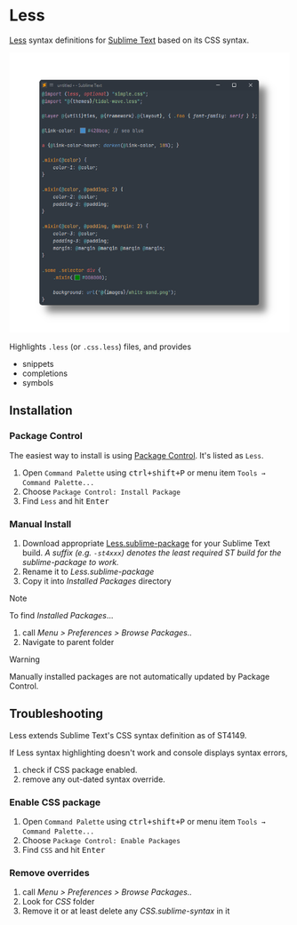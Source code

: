 # Less

[Less](https://lesscss.org) syntax definitions for [Sublime Text](https://www.sublimetext.com) based on its CSS syntax.

![](preview.png)

Highlights `.less` (or `.css.less`) files, and provides

- snippets
- completions
- symbols

## Installation

### Package Control

The easiest way to install is using [Package Control](https://packagecontrol.io). It's listed as `Less`.

1. Open `Command Palette` using <kbd>ctrl+shift+P</kbd> or menu item `Tools → Command Palette...`
2. Choose `Package Control: Install Package`
3. Find `Less` and hit <kbd>Enter</kbd>

### Manual Install

1. Download appropriate [Less.sublime-package](https://github.com/SublimeText/Less/releases) for your Sublime Text build.
   _A suffix (e.g. `-st4xxx`) denotes the least required ST build for the sublime-package to work._
2. Rename it to _Less.sublime-package_
3. Copy it into _Installed Packages_ directory

> [!NOTE]
>
> To find _Installed Packages_...
>
> 1. call _Menu > Preferences > Browse Packages.._
> 2. Navigate to parent folder

> [!WARNING]
>
> Manually installed packages are not automatically updated by Package Control.

## Troubleshooting

Less extends Sublime Text's CSS syntax definition as of ST4149.

If Less syntax highlighting doesn't work and console displays syntax errors, 

1. check if CSS package enabled.
2. remove any out-dated syntax override.
   
### Enable CSS package

1. Open `Command Palette` using <kbd>ctrl+shift+P</kbd> or menu item `Tools → Command Palette...`
2. Choose `Package Control: Enable Packages`
3. Find `CSS` and hit <kbd>Enter</kbd>

### Remove overrides

1. call _Menu > Preferences > Browse Packages.._
2. Look for _CSS_ folder
3. Remove it or at least delete any _CSS.sublime-syntax_ in it
